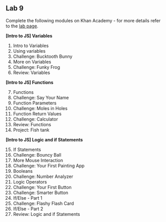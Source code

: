 ## Lab 9  

Complete the following modules on Khan Academy - for more details refer to the [lab page](./labs.md).

**[Intro to JS] Variables**

1. Intro to Variables
2. Using variables
3. Challenge: Bucktooth Bunny
4. More on Variables
5. Challenge: Funky Frog
6. Review: Variables

**[Intro to JS] Functions**

7. Functions
8. Challenge: Say Your Name
9. Function Parameters
10. Challenge: Moles in Holes
11. Function Return Values
12. Challenge: Calculator
13. Review: Functions
14. Project: Fish tank

**[Intro to JS] Logic and if Statements**

15. If Statements
16. Challenge: Bouncy Ball
17. More Mouse Interaction
18. Challenge: Your First Painting App
19. Booleans
20. Challenge: Number Analyzer
21. Logic Operators
22. Challenge: Your First Button
23. Challenge: Smarter Button
24. If/Else - Part 1
25. Challenge: Flashy Flash Card
26. If/Else - Part 2
27. Review: Logic and if Statements